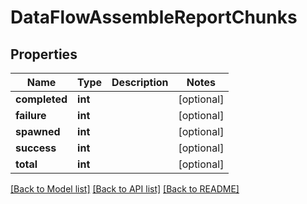 # DataFlowAssembleReportChunks

## Properties
Name | Type | Description | Notes
------------ | ------------- | ------------- | -------------
**completed** | **int** |  | [optional] 
**failure** | **int** |  | [optional] 
**spawned** | **int** |  | [optional] 
**success** | **int** |  | [optional] 
**total** | **int** |  | [optional] 

[[Back to Model list]](../README.md#documentation-for-models) [[Back to API list]](../README.md#documentation-for-api-endpoints) [[Back to README]](../README.md)


